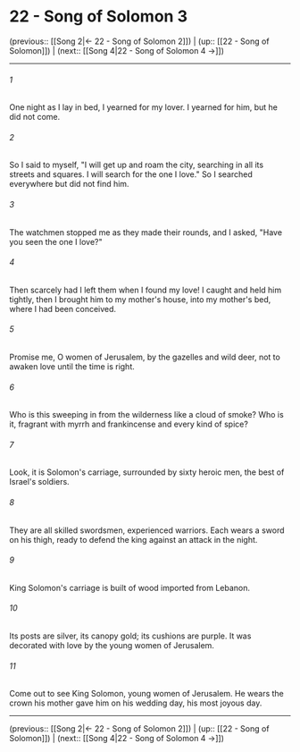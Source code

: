 # 22 - Song of Solomon 3

(previous:: [[Song 2|← 22 - Song of Solomon 2]]) | (up:: [[22 - Song of Solomon]]) | (next:: [[Song 4|22 - Song of Solomon 4 →]])

***


###### 1 
One night as I lay in bed, I yearned for my lover. I yearned for him, but he did not come. 

###### 2 
So I said to myself, "I will get up and roam the city, searching in all its streets and squares. I will search for the one I love." So I searched everywhere but did not find him. 

###### 3 
The watchmen stopped me as they made their rounds, and I asked, "Have you seen the one I love?" 

###### 4 
Then scarcely had I left them when I found my love! I caught and held him tightly, then I brought him to my mother's house, into my mother's bed, where I had been conceived. 

###### 5 
Promise me, O women of Jerusalem, by the gazelles and wild deer, not to awaken love until the time is right. 

###### 6 
Who is this sweeping in from the wilderness like a cloud of smoke? Who is it, fragrant with myrrh and frankincense and every kind of spice? 

###### 7 
Look, it is Solomon's carriage, surrounded by sixty heroic men, the best of Israel's soldiers. 

###### 8 
They are all skilled swordsmen, experienced warriors. Each wears a sword on his thigh, ready to defend the king against an attack in the night. 

###### 9 
King Solomon's carriage is built of wood imported from Lebanon. 

###### 10 
Its posts are silver, its canopy gold; its cushions are purple. It was decorated with love by the young women of Jerusalem. 

###### 11 
Come out to see King Solomon, young women of Jerusalem. He wears the crown his mother gave him on his wedding day, his most joyous day.

***

(previous:: [[Song 2|← 22 - Song of Solomon 2]]) | (up:: [[22 - Song of Solomon]]) | (next:: [[Song 4|22 - Song of Solomon 4 →]])
